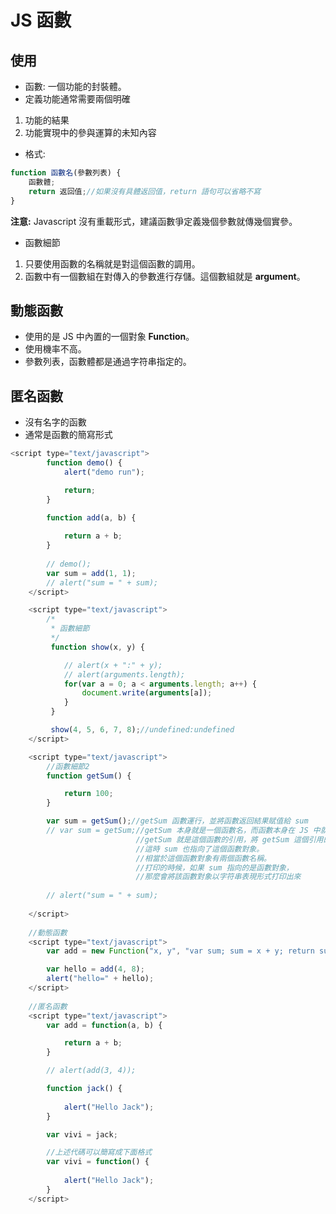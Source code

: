 # JS 函數

## 使用
- 函數: 一個功能的封裝體。
- 定義功能通常需要兩個明確
1. 功能的結果
2. 功能實現中的參與運算的未知內容
- 格式:
```javascript
function 函數名(參數列表) {
    函數體;
    return 返回值;//如果沒有具體返回值，return 語句可以省略不寫
}
```

**注意:** Javascript 沒有重載形式，建議函數爭定義幾個參數就傳幾個實參。

- 函數細節
1. 只要使用函數的名稱就是對這個函數的調用。
2. 函數中有一個數組在對傳入的參數進行存儲。這個數組就是 **argument**。

## 動態函數
- 使用的是 JS 中內置的一個對象 **Function**。
- 使用機率不高。
- 參數列表，函數體都是通過字符串指定的。

## 匿名函數
- 沒有名字的函數
- 通常是函數的簡寫形式
```javascript
<script type="text/javascript">
		function demo() {
			alert("demo run");

			return;
		}

		function add(a, b) {
			
			return a + b;
		}
		
		// demo();
		var sum = add(1, 1);
		// alert("sum = " + sum);
	</script>

	<script type="text/javascript">
		/*
		 * 函數細節
		 */
		 function show(x, y) {

		 	// alert(x + ":" + y);
		 	// alert(arguments.length);
		 	for(var a = 0; a < arguments.length; a++) {
		 		document.write(arguments[a]);
		 	}
		 }

		 show(4, 5, 6, 7, 8);//undefined:undefined
	</script>

	<script type="text/javascript">
		//函數細節2
		function getSum() {

			return 100;
		}

		var sum = getSum();//getSum 函數運行，並將函數返回結果赋值給 sum
		// var sum = getSum;//getSum 本身就是一個函數名，而函數本身在 JS 中就是一個對象。
							//getSum 就是這個函數的引用，將 getSum 這個引用的地址赋給 sum。
							//這時 sum 也指向了這個函數對象。
							//相當於這個函數對象有兩個函數名稱。
							//打印的時候，如果 sum 指向的是函數對象，
							//那麼會將該函數對象以字符串表現形式打印出來
							
		// alert("sum = " + sum);
							  
	</script>
	
	//動態函數
	<script type="text/javascript">
		var add = new Function("x, y", "var sum; sum = x + y; return sum;"); 

		var hello = add(4, 8);
		alert("hello=" + hello);
	</script>
	
	//匿名函數
	<script type="text/javascript">
		var add = function(a, b) {

			return a + b;
		}

		// alert(add(3, 4));

		function jack() {
			
			alert("Hello Jack");
		}

		var vivi = jack;

		//上述代碼可以簡寫成下面格式
		var vivi = function() {
			
			alert("Hello Jack");
		}
	</script>
```

